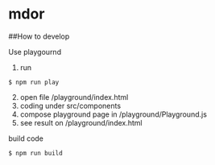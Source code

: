 # mdor

##How to develop

Use playgournd
1. run
```
$ npm run play
```
2. open file /playground/index.html
3. coding under src/components
4. compose playground page in /playground/Playground.js
5. see result on /playground/index.html

build code
```
$ npm run build
```
